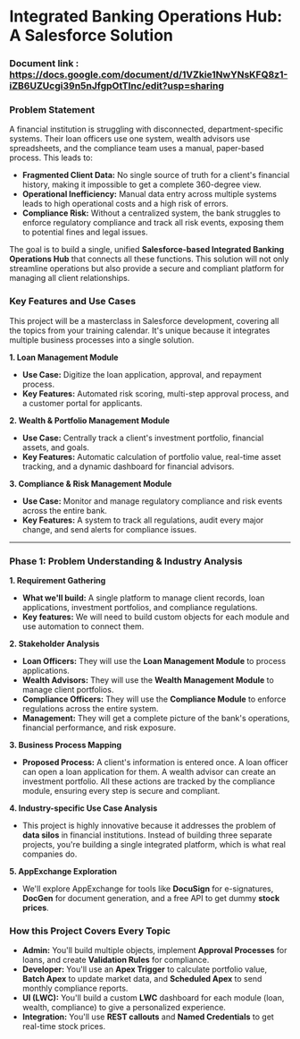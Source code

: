 # Integrated Banking Operations Hub: A Salesforce Solution

### Document link : https://docs.google.com/document/d/1VZkie1NwYNsKFQ8z1-iZB6UZUcgi39n5nJfgpOtTlnc/edit?usp=sharing

### Problem Statement

A financial institution is struggling with disconnected, department-specific systems. Their loan officers use one system, wealth advisors use spreadsheets, and the compliance team uses a manual, paper-based process. This leads to:

- **Fragmented Client Data:** No single source of truth for a client's financial history, making it impossible to get a complete 360-degree view.
- **Operational Inefficiency:** Manual data entry across multiple systems leads to high operational costs and a high risk of errors.
- **Compliance Risk:** Without a centralized system, the bank struggles to enforce regulatory compliance and track all risk events, exposing them to potential fines and legal issues.

The goal is to build a single, unified **Salesforce-based Integrated Banking Operations Hub** that connects all these functions. This solution will not only streamline operations but also provide a secure and compliant platform for managing all client relationships.

### Key Features and Use Cases

This project will be a masterclass in Salesforce development, covering all the topics from your training calendar. It's unique because it integrates multiple business processes into a single solution.

**1. Loan Management Module**
- **Use Case:** Digitize the loan application, approval, and repayment process.
- **Key Features:** Automated risk scoring, multi-step approval process, and a customer portal for applicants.

**2. Wealth & Portfolio Management Module**
- **Use Case:** Centrally track a client's investment portfolio, financial assets, and goals.
- **Key Features:** Automatic calculation of portfolio value, real-time asset tracking, and a dynamic dashboard for financial advisors.

**3. Compliance & Risk Management Module**
- **Use Case:** Monitor and manage regulatory compliance and risk events across the entire bank.
- **Key Features:** A system to track all regulations, audit every major change, and send alerts for compliance issues.

---

### Phase 1: Problem Understanding & Industry Analysis

**1. Requirement Gathering**
- **What we'll build:** A single platform to manage client records, loan applications, investment portfolios, and compliance regulations.
- **Key features:** We will need to build custom objects for each module and use automation to connect them.

**2. Stakeholder Analysis**
- **Loan Officers:** They will use the **Loan Management Module** to process applications.
- **Wealth Advisors:** They will use the **Wealth Management Module** to manage client portfolios.
- **Compliance Officers:** They will use the **Compliance Module** to enforce regulations across the entire system.
- **Management:** They will get a complete picture of the bank's operations, financial performance, and risk exposure.

**3. Business Process Mapping**
- **Proposed Process:** A client's information is entered once. A loan officer can open a loan application for them. A wealth advisor can create an investment portfolio. All these actions are tracked by the compliance module, ensuring every step is secure and compliant.

**4. Industry-specific Use Case Analysis**
- This project is highly innovative because it addresses the problem of **data silos** in financial institutions. Instead of building three separate projects, you're building a single integrated platform, which is what real companies do.

**5. AppExchange Exploration**
- We'll explore AppExchange for tools like **DocuSign** for e-signatures, **DocGen** for document generation, and a free API to get dummy **stock prices**.

### How this Project Covers Every Topic

- **Admin:** You'll build multiple objects, implement **Approval Processes** for loans, and create **Validation Rules** for compliance.
- **Developer:** You'll use an **Apex Trigger** to calculate portfolio value, **Batch Apex** to update market data, and **Scheduled Apex** to send monthly compliance reports.
- **UI (LWC):** You'll build a custom **LWC** dashboard for each module (loan, wealth, compliance) to give a personalized experience.
- **Integration:** You'll use **REST callouts** and **Named Credentials** to get real-time stock prices.
